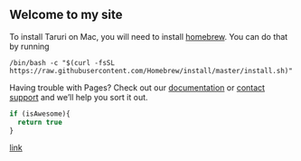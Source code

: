 ## Welcome to my site

To install Taruri on Mac, you will need to install [homebrew](https://brew.sh/). You can do that by running 
```shell 
/bin/bash -c "$(curl -fsSL https://raw.githubusercontent.com/Homebrew/install/master/install.sh)"
```

Having trouble with Pages? Check out our [documentation](https://docs.github.com/categories/github-pages-basics/) or [contact support](https://github.com/contact) and we’ll help you sort it out.

```javascript
if (isAwesome){
  return true
}
```
[link](added.md)
